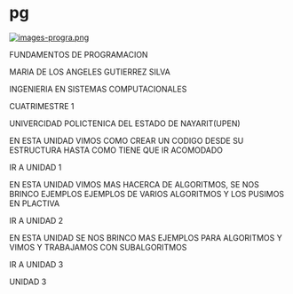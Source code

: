 # pg
 
[![images-progra.png](https://i.postimg.cc/RZSyh2Kq/images-progra.png)](https://postimg.cc/qzFjZbmd)




FUNDAMENTOS DE PROGRAMACION



MARIA DE LOS ANGELES GUTIERREZ SILVA



INGENIERIA EN SISTEMAS COMPUTACIONALES



CUATRIMESTRE 1



UNIVERCIDAD POLICTENICA DEL ESTADO DE NAYARIT(UPEN)



EN ESTA UNIDAD VIMOS COMO CREAR UN CODIGO DESDE SU ESTRUCTURA HASTA COMO TIENE QUE IR ACOMODADO


IR A UNIDAD 1



EN ESTA UNIDAD VIMOS MAS HACERCA DE ALGORITMOS, SE NOS BRINCO EJEMPLOS EJEMPLOS DE VARIOS ALGORITMOS Y LOS PUSIMOS EN PLACTIVA


IR A UNIDAD 2


EN ESTA UNIDAD SE NOS BRINCO MAS EJEMPLOS PARA ALGORITMOS Y VIMOS Y TRABAJAMOS CON SUBALGORITMOS 


IR A UNIDAD 3



UNIDAD 3
